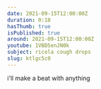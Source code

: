 ```yaml
---
date: 2021-09-15T12:00:00Z
duration: 0:18
hasThumb: true
isPublished: true
around: 2021-09-15T12:00:00Z
youtube: 1VBD5enJN0k
subject: ricola cough drops
slug: ktlgc5c0
---
```

i'll make a beat with anything
